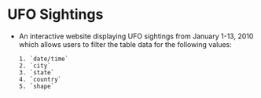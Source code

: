 # UFO Sightings

* An interactive website displaying UFO sightings from January 1-13, 2010 which allows users to filter the table data for the following values:

	  1. `date/time`
	  2. `city`
	  3. `state`
	  4. `country`
	  5. `shape`

